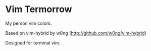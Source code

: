 # Vim Termorrow

My person vim colors.

Based on vim-hybrid by w0ng (http://github.com/w0ng/vim-hybrid)

Designed for terminal vim.
